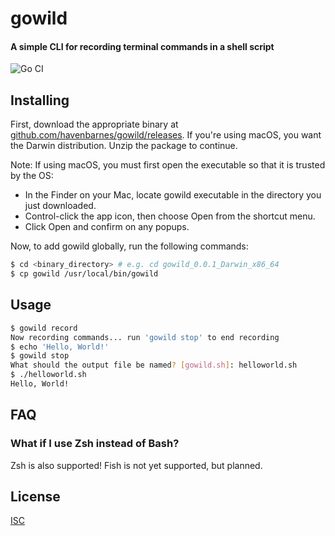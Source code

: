 # gowild

#### A simple CLI for recording terminal commands in a shell script

![Go CI](https://github.com/havenbarnes/gowild/workflows/Go%20CI/badge.svg)

## Installing

First, download the appropriate binary at [github.com/havenbarnes/gowild/releases](github.com/havenbarnes/gowild/releases). If you're using macOS, you want the Darwin distribution.
Unzip the package to continue.

Note: If using macOS, you must first open the executable so that it is trusted by the OS:

- In the Finder on your Mac, locate gowild executable in the directory you just downloaded.
- Control-click the app icon, then choose Open from the shortcut menu.
- Click Open and confirm on any popups.

Now, to add gowild globally, run the following commands:

```bash
$ cd <binary_directory> # e.g. cd gowild_0.0.1_Darwin_x86_64
$ cp gowild /usr/local/bin/gowild
```

## Usage

```bash
$ gowild record
Now recording commands... run 'gowild stop' to end recording
$ echo 'Hello, World!'
$ gowild stop
What should the output file be named? [gowild.sh]: helloworld.sh
$ ./helloworld.sh
Hello, World!
```

## FAQ

### What if I use Zsh instead of Bash?

Zsh is also supported! Fish is not yet supported, but planned.

## License

[ISC](LICENSE)
